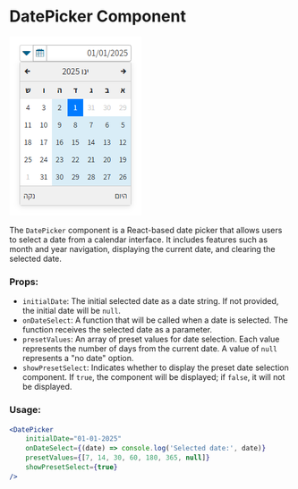 # DatePicker Component

![DatePicker Component](./assets/datepicker-screenshot.png)

The `DatePicker` component is a React-based date picker that allows users to select a date from a calendar interface. It includes features such as month and year navigation, displaying the current date, and clearing the selected date.

### Props:
- `initialDate`: The initial selected date as a date string. If not provided, the initial date will be `null`.
- `onDateSelect`: A function that will be called when a date is selected. The function receives the selected date as a parameter.
- `presetValues`: An array of preset values for date selection. Each value represents the number of days from the current date. A value of `null` represents a "no date" option.
- `showPresetSelect`: Indicates whether to display the preset date selection component. If `true`, the component will be displayed; if `false`, it will not be displayed.

### Usage:
```jsx
<DatePicker
    initialDate="01-01-2025"
    onDateSelect={(date) => console.log('Selected date:', date)}
    presetValues={[7, 14, 30, 60, 180, 365, null]}
    showPresetSelect={true}
/>

